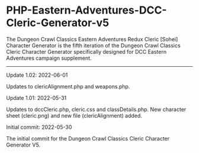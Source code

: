 # PHP-Eastern-Adventures-DCC-Cleric-Generator-v5
The Dungeon Crawl Classics Eastern Adventures Redux Cleric [Sohei] Character Generator is the fifth iteration of the Dungeon Crawl Classics Cleric Character Generator specifically designed for DCC Eastern Adventures campaign supplement.


-------------



Update 1.02: 2022-06-01

Updates to clericAlignment.php and weapons.php.



Update 1.01: 2022-05-31

Updates to dccCleric.php, cleric.css and classDetails.php.  New character sheet (cleric.png) and new file (clericAlignment) added.



Initial commit: 2022-05-30

The initial commit for the Dungeon Crawl Classics Cleric Character Generator V5.
